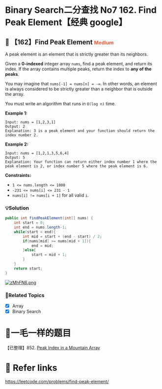 # Binary Search二分查找 No7  162. Find Peak Element【经典 google】

## 💙 【162】Find Peak Element <font size="3" color="#FF5733">Medium</font>

A peak element is an element that is strictly greater than its neighbors.

Given a **0-indexed** integer array `nums`, find a peak element, and return its index. If the array contains multiple peaks, return the index to **any of the peaks**.

You may imagine that `nums[-1] = nums[n] = -∞`. In other words, an element is always considered to be strictly greater than a neighbor that is outside the array.

You must write an algorithm that runs in `O(log n)` time.

**Example 1:**

```
Input: nums = [1,2,3,1]
Output: 2
Explanation: 3 is a peak element and your function should return the index number 2.
```

**Example 2:**

```
Input: nums = [1,2,1,3,5,6,4]
Output: 5
Explanation: Your function can return either index number 1 where the peak element is 2, or index number 5 where the peak element is 6.
```

**Constraints:**

- `1 <= nums.length <= 1000`
- `-231 <= nums[i] <= 231 - 1`
- `nums[i] != nums[i + 1]` for all valid `i`.

### 💡Solution

```java
public int findPeakElement(int[] nums) {
    int start = 0;
    int end = nums.length-1;
    while(start < end){
        int mid = start + (end - start) / 2;
        if(nums[mid] >= nums[mid + 1]){
            end = mid;
        }else{
            start = mid + 1;
        }
    }
    return start;
}
```

[![zMhFN6.png](https://s1.ax1x.com/2022/11/20/zMhFN6.png)](https://imgse.com/i/zMhFN6)

### 🚦Related Topics

- [x] Array 
- [x] Binary Search

# 📍一毛一样的题目

【已整理】852. [Peak Index in a Mountain Array](https://leetcode.com/problems/peak-index-in-a-mountain-array/?envType=study-plan&id=binary-search-i)

# 🔗 Refer links

https://leetcode.com/problems/find-peak-element/